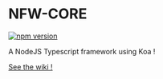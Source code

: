 # NFW-CORE

[![npm version](https://badge.fury.io/js/@triptyk%2Fnfw-core.svg)](https://badge.fury.io/js/@triptyk%2Fnfw-core)

A NodeJS Typescript framework using Koa !

[See the wiki !](https://triptyk.github.io/nfw-core/)